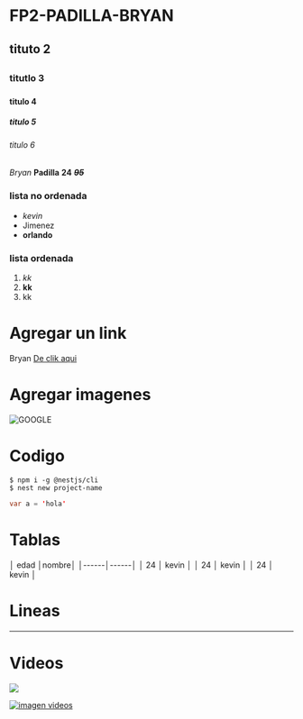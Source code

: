# FP2-PADILLA-BRYAN
## tituto 2 <h2>
### titutlo 3 <h3>
#### titulo 4 <h4>
##### titulo 5 <h5>
###### titulo 6 <h6>

*Bryan* **Padilla** 
**24** 
*__~~95~~__*

### lista no ordenada 
- *kevin*
- Jimenez
- **orlando**

### lista ordenada
1. *kk*
2. **kk**
3. kk

# Agregar un link

Bryan [De clik aqui](http://itq.edu.ec/)

# Agregar imagenes 
![GOOGLE](https://androidayuda.com/app/uploads-androidayuda.com/2016/10/Google-Logo.jpg)

# Codigo

```
$ npm i -g @nestjs/cli
$ nest new project-name
```

```java
var a = 'hola'
```

# Tablas

│ edad │nombre│
│------│------│
│ 24 │ kevin │
│ 24 │ kevin │
│ 24 │ kevin │

# Lineas 

___

# Videos 
<a href="http://www.youtube.com/watch?feature=player_embedded&v=QF9q_YRxTS4" target="_blank">
<img
src="http://img.youtube.com/vi/QF9q_YRxTS4/0.jpg"
></img>
</a>

[![imagen videos](http://img.youtube.com/vi/QF9q_YRxTS4/0.jpg)](http://www.youtube.com/watch?feature=player_embedded&v=QF9q_YRxTS4)
